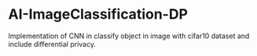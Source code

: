 # AI-ImageClassification-DP
Implementation of CNN in classify object in image with cifar10 dataset and include differential privacy.

